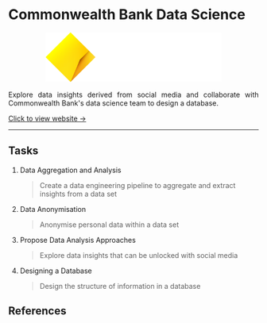 # Commonwealth Bank Data Science

<p align="center">
    <img src="Images/CommBank Logos_Beacon Wordmark White.png" alt="Commonwealth Bank" width="auto" height="100px"></p>
<p align="justify">
Explore data insights derived from social media and collaborate with Commonwealth Bank's data science team to design a database.
</p>

[Click to view website →](https://www.theforage.com/simulations/commonwealth-bank/intro-data-science-sd7t)

---

## Tasks

1. Data Aggregation and Analysis
   > Create a data engineering pipeline to aggregate and extract insights from a data set

2. Data Anonymisation
   > Anonymise personal data within a data set

3. Propose Data Analysis Approaches
   > Explore data insights that can be unlocked with social media

4. Designing a Database
   > Design the structure of information in a database

## References
